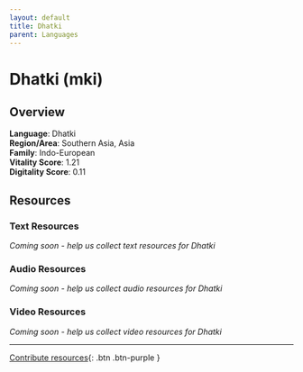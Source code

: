 ```yaml
---
layout: default
title: Dhatki
parent: Languages
---
```


# Dhatki (mki)

## Overview

**Language**: Dhatki  
**Region/Area**: Southern Asia, Asia  
**Family**: Indo-European  
**Vitality Score**: 1.21  
**Digitality Score**: 0.11  

## Resources

### Text Resources
*Coming soon - help us collect text resources for Dhatki*

### Audio Resources
*Coming soon - help us collect audio resources for Dhatki*

### Video Resources
*Coming soon - help us collect video resources for Dhatki*

---

[Contribute resources](https://fairtrain.github.io/){: .btn .btn-purple }
